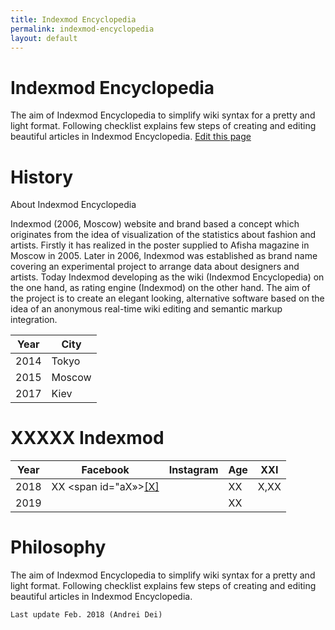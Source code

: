 ```yaml
---
title: Indexmod Encyclopedia
permalink: indexmod-encyclopedia  
layout: default
---
```


# Indexmod Encyclopedia  

The aim of Indexmod Encyclopedia to simplify wiki syntax for a pretty and light format. Following checklist explains few steps of creating and editing beautiful articles in Indexmod Encyclopedia. [Edit this page](http://prose.io/#indexmod/encyclopedia/edit/master/indexmod-encyclopedia.md)

# History

About Indexmod Encyclopedia

Indexmod (2006, Moscow) website and brand based a concept which originates from the idea of visualization of the statistics about fashion and artists. Firstly it has realized in the poster supplied to Afisha magazine in Moscow in 2005. Later in 2006, Indexmod was established as brand name covering an experimental project to arrange data about designers and artists. Today Indexmod developing as the wiki (Indexmod Encyclopedia) on the one hand, as rating engine (Indexmod) on the other hand. The aim of the project is to create an elegant looking, alternative software based on the idea of an anonymous real-time wiki editing and semantic markup integration.

|Year|City|
|----|---------|
|2014|Tokyo|
|2015|Moscow|
|2017|Kiev|

# ХХХХХ Indexmod

|Year|Facebook|Instagram|Age|ХХI|
|-|-|-|-|-|
|2018|ХХ <span id="aХ»>[\[Х\]](#fХ)</span>||ХХ|Х,ХХ|
|2019|||ХХ||

# Philosophy  

The aim of Indexmod Encyclopedia to simplify wiki syntax for a pretty and light format. Following checklist explains few steps of creating and editing beautiful articles in Indexmod Encyclopedia.

`Last update Feb. 2018 (Andrei Dei)`
